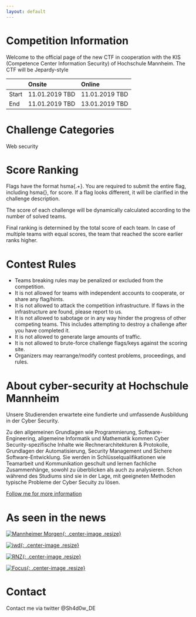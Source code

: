 ```yaml
---
layout: default
---
```


# Competition Information
Welcome to the official page of the new CTF in cooperation with the KIS (Competence Center Information Security) of Hochschule Mannheim.
The CTF will be Jepardy-style 

|           | Onsite           |  Online         |
|:----------|:-----------------|:----------------|
| Start     | 11.01.2019 TBD | 11.01.2019 TBD|
| End       | 11.01.2019 TBD | 13.01.2019 TBD|


# Challenge Categories
Web security

# Score Ranking
Flags have the format hsma{.+}. You are required to submit the entire flag, including hsma{}, for score. If a flag looks different, it will be clarified in the challenge description.

The score of each challenge will be dynamically calculated according to the number of solved teams.

Final ranking is determined by the total score of each team. In case of multiple teams with equal scores, the team that reached the score earlier ranks higher.

# Contest Rules
* Teams breaking rules may be penalized or excluded from the competition.
* It is not allowed for teams with independent accounts to cooperate, or share any flag/hints.
* It is not allowed to attack the competition infrastructure. If flaws in the infrastructure are found, please report to us.
* It is not allowed to sabotage or in any way hinder the progress of other competing teams. This includes attempting to destroy a challenge after you have completed it.
* It is not allowed to generate large amounts of traffic.
* It is not allowed to brute-force challenge flags/keys against the scoring site.
* Organizers may rearrange/modify contest problems, proceedings, and rules.

# About cyber-security at Hochschule Mannheim
Unsere Studierenden erwartete eine fundierte und umfassende Ausbildung in der Cyber Security.

Zu den allgemeinen Grundlagen wie Programmierung, Software-Engineering, allgemeine Informatik und Mathematik kommen Cyber Security-spezifische Inhalte wie Rechnerarchitekturen & Protokolle, Grundlagen der Automatisierung, Security Management und Sichere Software-Entwicklung. Sie werden in Schlüsselqualifikationen wie Teamarbeit und Kommunikation geschult und lernen fachliche Zusammenhänge, sowohl zu überblicken als auch zu analysieren. Schon während des Studiums sind sie in der Lage, mit geeigneten Methoden typische Probleme der Cyber Secuity zu lösen.

[Follow me for more information](https://www.hs-mannheim.de/studieninteressierte/studienangebot/bachelorstudiengaenge/cyber-security.html)

# As seen in the news
[![Mannheimer Morgen](https://dr-strauss.net/wp-content/uploads/2018/09/Mannheimer-Morgen-750x500.jpg){: .center-image .resize}](https://www.morgenweb.de/mannheimer-morgen_artikel,-hochschule-studiengang-fuer-mehr-sicherheit-im-netz-_arid,1350719.html)

[![iwd](https://pbs.twimg.com/profile_images/727819471079907329/5JReCIdu_400x400.jpg){: .center-image .resize}](https://idw-online.de/de/news692079)

[![RNZ](https://static.city-map.de/infoPageContent/9259_0_16180015801.jpg){: .center-image .resize}](https://www.rnz.de/nachrichten/mannheim_artikel,-hochschule-mannheim-neuer-bachelor-soll-digitale-experten-ausbilden-_arid,352799.html)

[![Focus](https://logistik-aktuell.com/wp-content/uploads/sites/487/Focus-online-logo-650x315.png){: .center-image .resize}](https://www.focus.de/regional/mannheim/mannheim-fuer-eine-sichere-zukunft-neuer-studiengang-cyber-security-an-der-hochschule-mannheim_id_8716874.html)

# Contact
Contact me via twitter @Sh4d0w_DE

